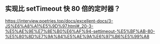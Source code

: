 ## 实现比 setTimeout 快 80 倍的定时器？
https://interview.poetries.top/docs/excellent-docs/3-JS%E6%A8%A1%E5%9D%97.html#_20-3-%E5%AE%9E%E7%8E%B0%E6%AF%94-settimeout-%E5%BF%AB-80-%E5%80%8D%E7%9A%84%E5%AE%9A%E6%97%B6%E5%99%A8